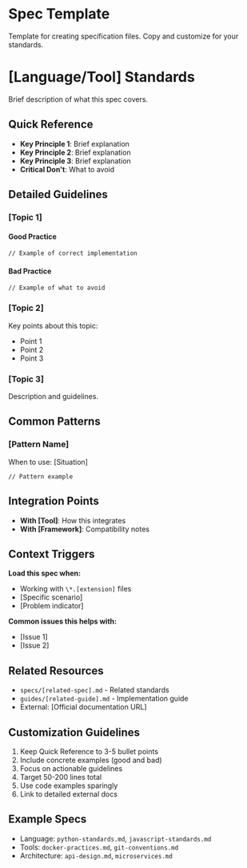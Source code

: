 # Spec Template

Template for creating specification files. Copy and customize for your standards.

<spec-template>

# [Language/Tool] Standards

Brief description of what this spec covers.

## Quick Reference

- **Key Principle 1**: Brief explanation
- **Key Principle 2**: Brief explanation
- **Key Principle 3**: Brief explanation
- **Critical Don't**: What to avoid

## Detailed Guidelines

### [Topic 1]

#### Good Practice

```[language]
// Example of correct implementation
```

#### Bad Practice

```[language]
// Example of what to avoid
```

### [Topic 2]

Key points about this topic:

- Point 1
- Point 2
- Point 3

### [Topic 3]

Description and guidelines.

## Common Patterns

### [Pattern Name]

When to use: [Situation]

```[language]
// Pattern example
```

## Integration Points

- **With [Tool]**: How this integrates
- **With [Framework]**: Compatibility notes

## Context Triggers

**Load this spec when:**

- Working with `\*.[extension]` files
- [Specific scenario]
- [Problem indicator]

**Common issues this helps with:**

- [Issue 1]
- [Issue 2]

## Related Resources

- `specs/[related-spec].md` - Related standards
- `guides/[related-guide].md` - Implementation guide
- External: [Official documentation URL]

</spec-template>

## Customization Guidelines

1. Keep Quick Reference to 3-5 bullet points
2. Include concrete examples (good and bad)
3. Focus on actionable guidelines
4. Target 50-200 lines total
5. Use code examples sparingly
6. Link to detailed external docs

## Example Specs

- Language: `python-standards.md`, `javascript-standards.md`
- Tools: `docker-practices.md`, `git-conventions.md`
- Architecture: `api-design.md`, `microservices.md`
